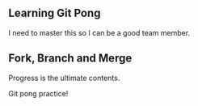 ## Learning Git Pong
I need to master this so I can be a good team member.

## Fork, Branch and Merge  
Progress is the ultimate contents. 

Git pong practice! 

